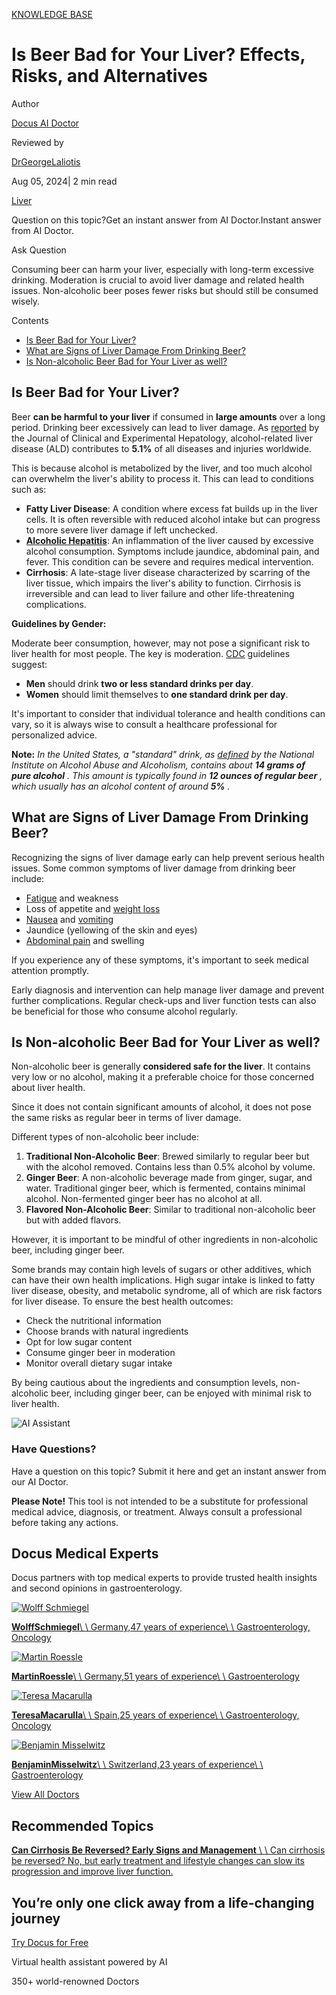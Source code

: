[KNOWLEDGE BASE](https://docus.ai/knowledge-base)

# Is Beer Bad for Your Liver? Effects, Risks, and Alternatives

Author

[Docus AI Doctor](https://docus.ai/ai-doctor)

Reviewed by

[DrGeorgeLaliotis](https://docus.ai/author/dr-george-laliotis)

Aug 05, 2024\| 2 min read

[Liver](https://docus.ai/tags/liver)

Question on this topic?Get an instant answer from AI Doctor.Instant answer from AI Doctor.

Ask Question

Consuming beer can harm your liver, especially with long-term excessive drinking. Moderation is crucial to avoid liver damage and related health issues. Non-alcoholic beer poses fewer risks but should still be consumed wisely.

Contents

- [Is Beer Bad for Your Liver?](https://docus.ai/knowledge-base/is-beer-bad-for-your-liver#is-beer-bad-for-your-liver)
- [What are Signs of Liver Damage From Drinking Beer?](https://docus.ai/knowledge-base/is-beer-bad-for-your-liver#what-are-signs-of-liver-damage-from-drinking-beer)
- [Is Non-alcoholic Beer Bad for Your Liver as well?](https://docus.ai/knowledge-base/is-beer-bad-for-your-liver#is-non-alcoholic-beer-bad-for-your-liver-as-well)

## Is Beer Bad for Your Liver?

Beer **can be harmful to your liver** if consumed in **large amounts** over a long period. Drinking beer excessively can lead to liver damage. As [reported](https://www.ncbi.nlm.nih.gov/pmc/articles/PMC9840073/) by the Journal of Clinical and Experimental Hepatology, alcohol-related liver disease (ALD) contributes to **5.1%** of all diseases and injuries worldwide.

This is because alcohol is metabolized by the liver, and too much alcohol can overwhelm the liver's ability to process it. This can lead to conditions such as:

- **Fatty Liver Disease**: A condition where excess fat builds up in the liver cells. It is often reversible with reduced alcohol intake but can progress to more severe liver damage if left unchecked.
- [**Alcoholic Hepatitis**](https://www.docus.ai/symptoms-guide/hepatitis#types-of-hepatitis): An inflammation of the liver caused by excessive alcohol consumption. Symptoms include jaundice, abdominal pain, and fever. This condition can be severe and requires medical intervention.
- **Cirrhosis**: A late-stage liver disease characterized by scarring of the liver tissue, which impairs the liver's ability to function. Cirrhosis is irreversible and can lead to liver failure and other life-threatening complications.

**Guidelines by Gender:**

Moderate beer consumption, however, may not pose a significant risk to liver health for most people. The key is moderation. [CDC](https://www.cdc.gov/alcohol/about-alcohol-use/moderate-alcohol-use.html#:~:text=to%20not%20drinking.-,Moderate%20drinking,or%20less%20in%20a%20day.) guidelines suggest:

- **Men** should drink **two or less standard drinks per day**.
- **Women** should limit themselves to **one standard drink per day**.

It's important to consider that individual tolerance and health conditions can vary, so it is always wise to consult a healthcare professional for personalized advice.

**Note:** _In the United States, a "standard" drink, as_ [_defined_](https://www.niaaa.nih.gov/alcohols-effects-health/overview-alcohol-consumption/what-standard-drink) _by the National Institute on Alcohol Abuse and Alcoholism, contains about_ **_14 grams of pure alcohol_** _. This amount is typically found in_ **_12 ounces of regular beer_** _, which usually has an alcohol content of around_ **_5%_** _._

## What are Signs of Liver Damage From Drinking Beer?

Recognizing the signs of liver damage early can help prevent serious health issues. Some common symptoms of liver damage from drinking beer include:

- [Fatigue](https://docus.ai/tags/fatigue) and weakness
- Loss of appetite and [weight loss](https://docus.ai/tags/weight-loss)
- [Nausea](https://docus.ai/tags/nausea) and [vomiting](https://docus.ai/tags/vomiting)
- Jaundice (yellowing of the skin and eyes)
- [Abdominal pain](https://docus.ai/tags/abdominal-pain) and swelling

If you experience any of these symptoms, it's important to seek medical attention promptly.

Early diagnosis and intervention can help manage liver damage and prevent further complications. Regular check-ups and liver function tests can also be beneficial for those who consume alcohol regularly.

## Is Non-alcoholic Beer Bad for Your Liver as well?

Non-alcoholic beer is generally **considered safe for the liver**. It contains very low or no alcohol, making it a preferable choice for those concerned about liver health.

Since it does not contain significant amounts of alcohol, it does not pose the same risks as regular beer in terms of liver damage.

Different types of non-alcoholic beer include:

1. **Traditional Non-Alcoholic Beer**: Brewed similarly to regular beer but with the alcohol removed. Contains less than 0.5% alcohol by volume.
2. **Ginger Beer**: A non-alcoholic beverage made from ginger, sugar, and water. Traditional ginger beer, which is fermented, contains minimal alcohol. Non-fermented ginger beer has no alcohol at all.
3. **Flavored Non-Alcoholic Beer**: Similar to traditional non-alcoholic beer but with added flavors.

However, it is important to be mindful of other ingredients in non-alcoholic beer, including ginger beer.

Some brands may contain high levels of sugars or other additives, which can have their own health implications. High sugar intake is linked to fatty liver disease, obesity, and metabolic syndrome, all of which are risk factors for liver disease. To ensure the best health outcomes:

- Check the nutritional information
- Choose brands with natural ingredients
- Opt for low sugar content
- Consume ginger beer in moderation
- Monitor overall dietary sugar intake

By being cautious about the ingredients and consumption levels, non-alcoholic beer, including ginger beer, can be enjoyed with minimal risk to liver health.

![AI Assistant](https://docus.ai/images/small-assistant.png)

### Have Questions?

Have a question on this topic? Submit it here and get an instant answer from our AI Doctor.

**Please Note!** This tool is not intended to be a substitute for professional medical advice, diagnosis, or treatment. Always consult a professional before taking any actions.

## Docus Medical Experts

Docus partners with top medical experts to provide trusted health insights and second opinions in gastroenterology.

[![Wolff Schmiegel](https://docus.ai/_next/image?url=https%3A%2F%2Fdocus-live-cms-storage-us.s3.amazonaws.com%2Fnetwork_doctors%2Fprofile_pictures%2F1fb2730fb9eecf959e0b2b9ae25d0178.png&w=3840&q=100)](https://docus.ai/doctors/wolff-schmiegel-315)

[**WolffSchmiegel**\\
\\
Germany,47 years of experience\\
\\
Gastroenterology, Oncology](https://docus.ai/doctors/wolff-schmiegel-315)

[![Martin Roessle](https://docus.ai/_next/image?url=https%3A%2F%2Fdocus-live-cms-storage-us.s3.amazonaws.com%2Fnetwork_doctors%2Fprofile_pictures%2F90b20d245940d4214182d224126293b8.png&w=3840&q=100)](https://docus.ai/doctors/martin-roessle-231)

[**MartinRoessle**\\
\\
Germany,51 years of experience\\
\\
Gastroenterology](https://docus.ai/doctors/martin-roessle-231)

[![Teresa Macarulla](https://docus.ai/_next/image?url=https%3A%2F%2Fdocus-live-cms-storage-us.s3.amazonaws.com%2Fnetwork_doctors%2Fprofile_pictures%2F7a2d9cde00479218fe8bf8a816baf736.png&w=3840&q=100)](https://docus.ai/doctors/teresa-macarulla-369)

[**TeresaMacarulla**\\
\\
Spain,25 years of experience\\
\\
Gastroenterology, Oncology](https://docus.ai/doctors/teresa-macarulla-369)

[![Benjamin Misselwitz](https://docus.ai/_next/image?url=https%3A%2F%2Fdocus-live-cms-storage-us.s3.amazonaws.com%2Fnetwork_doctors%2Fprofile_pictures%2F69e347c73a44b4924a2354dad0f48a4a.png&w=3840&q=100)](https://docus.ai/doctors/benjamin-misselwitz-251)

[**BenjaminMisselwitz**\\
\\
Switzerland,23 years of experience\\
\\
Gastroenterology](https://docus.ai/doctors/benjamin-misselwitz-251)

[View All Doctors](https://docus.ai/doctors)

## Recommended Topics

[**Can Cirrhosis Be Reversed? Early Signs and Management** \\
\\
Can cirrhosis be reversed? No, but early treatment and lifestyle changes can slow its progression and improve liver function.](https://docus.ai/knowledge-base/can-cirrhosis-be-reversed)

## You’re only one click away from a life-changing journey

[Try Docus for Free](https://my.docus.ai/auth/signup)

Virtual health assistant powered by AI

350+ world-renowned Doctors
